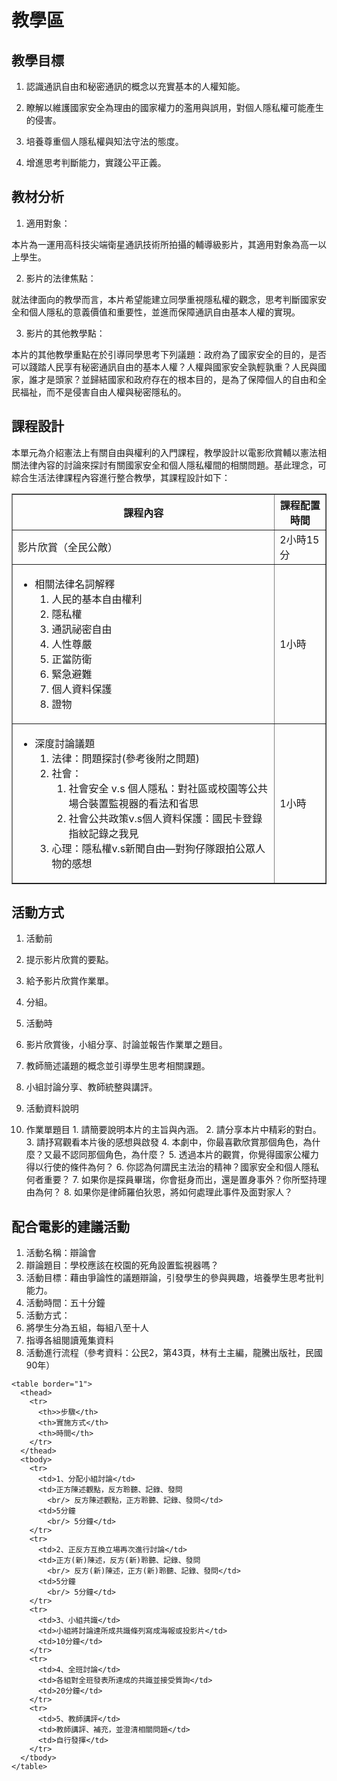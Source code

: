 # 教學區

## 教學目標

1. 認識通訊自由和秘密通訊的概念以充實基本的人權知能。

2. 瞭解以維護國家安全為理由的國家權力的濫用與誤用，對個人隱私權可能產生的侵害。

3. 培養尊重個人隱私權與知法守法的態度。

4. 增進思考判斷能力，實踐公平正義。

## 教材分析

1. 適用對象：

  本片為一運用高科技尖端衛星通訊技術所拍攝的輔導級影片，其適用對象為高一以上學生。

2. 影片的法律焦點：

  就法律面向的教學而言，本片希望能建立同學重視隱私權的觀念，思考判斷國家安全和個人隱私的意義價值和重要性，並進而保障通訊自由基本人權的實現。

3. 影片的其他教學點：

  本片的其他教學重點在於引導同學思考下列議題：政府為了國家安全的目的，是否可以踐踏人民享有秘密通訊自由的基本人權？人權與國家安全孰輕孰重？人民與國家，誰才是頭家？並歸結國家和政府存在的根本目的，是為了保障個人的自由和全民福祉，而不是侵害自由人權與秘密隱私的。
 　　     
## 課程設計

本單元為介紹憲法上有關自由與權利的入門課程，教學設計以電影欣賞輔以憲法相關法律內容的討論來探討有關國家安全和個人隱私權間的相關問題。基此理念，可綜合生活法律課程內容進行整合教學，其課程設計如下：

<table border="1">
  <thead>
    <tr>
      <th>課程內容</th>
      <th>課程配置時間</th>
    </tr>
  </thead>
  <tbody>
    <tr>
      <td>影片欣賞（全民公敵）</td>
      <td>2小時15分</td>
    </tr>
    <tr>
      <td>
        <ul>
          <li>
            相關法律名詞解釋
            <ol>
              <li>人民的基本自由權利</li>
              <li>隱私權</li>
              <li>通訊祕密自由</li>
              <li>人性尊嚴</li>
              <li>正當防衛</li>
              <li>緊急避難</li>
              <li>個人資料保護</li>
              <li>證物</li>
            </ol>
          </li>
        </ul>
      </td>
      <td>1小時</td>
    </tr>
    <tr>
      <td>
        <ul>
        <li>
          深度討論議題
          <ol>
            <li>法律：問題探討(參考後附之問題)</li>
            <li>
              社會：
              <ol>
                <li>社會安全 v.s 個人隱私：對社區或校園等公共場合裝置監視器的看法和省思</li>
                <li>社會公共政策v.s個人資料保護：國民卡登錄指紋記錄之我見</li>
              </ol>
            </li>
            <li>心理：隱私權v.s新聞自由―對狗仔隊跟拍公眾人物的感想</li>
          </ol>
        </li>
      </ul>
      </td>
      <td>1小時</td>
    </tr>
  </tbody>
</table>

## 活動方式

1. 活動前
  1. 提示影片欣賞的要點。
  2. 給予影片欣賞作業單。
  3. 分組。

2. 活動時
  1. 影片欣賞後，小組分享、討論並報告作業單之題目。
  2. 教師簡述議題的概念並引導學生思考相關課題。
  3. 小組討論分享、教師統整與講評。

3. 活動資料說明
  1. 作業單題目
    1. 請簡要說明本片的主旨與內涵。
    2. 請分享本片中精彩的對白。
    3. 請抒寫觀看本片後的感想與啟發
    4. 本劇中，你最喜歡欣賞那個角色，為什麼？又最不認同那個角色，為什麼？
    5. 透過本片的觀賞，你覺得國家公權力得以行使的條件為何？
    6. 你認為何謂民主法治的精神？國家安全和個人隱私何者重要？
    7. 如果你是探員畢瑞，你會挺身而出，還是置身事外？你所堅持理由為何？
    8. 如果你是律師羅伯狄恩，將如何處理此事件及面對家人？

## 配合電影的建議活動

1. 活動名稱：辯論會
2. 辯論題目：學校應該在校園的死角設置監視器嗎？
3. 活動目標：藉由爭論性的議題辯論，引發學生的參與興趣，培養學生思考批判能力。
4. 活動時間：五十分鐘
5. 活動方式：
  1. 將學生分為五組，每組八至十人
  2. 指導各組閱讀蒐集資料
  3. 活動進行流程（參考資料：公民2，第43頁，林有土主編，龍騰出版社，民國90年）

    <table border="1">
      <thead>
        <tr>
          <th>>步驟</th>
          <th>實施方式</th>
          <th>時間</th>
        </tr>
      </thead>
      <tbody>
        <tr>
          <td>1、分配小組討論</td>
          <td>正方陳述觀點，反方聆聽、記錄、發問
            <br/> 反方陳述觀點，正方聆聽、記錄、發問</td>
          <td>5分鐘
            <br/> 5分鐘</td>
        </tr>
        <tr>
          <td>2、正反方互換立場再次進行討論</td>
          <td>正方(新)陳述，反方(新)聆聽、記錄、發問
            <br/> 反方(新)陳述，正方(新)聆聽、記錄、發問</td>
          <td>5分鐘
            <br/> 5分鐘</td>
        </tr>
        <tr>
          <td>3、小組共識</td>
          <td>小組將討論達所成共識條列寫成海報或投影片</td>
          <td>10分鐘</td>
        </tr>
        <tr>
          <td>4、全班討論</td>
          <td>各組對全班發表所達成的共識並接受質詢</td>
          <td>20分鐘</td>
        </tr>
        <tr>
          <td>5、教師講評</td>
          <td>教師講評、補充，並澄清相關問題</td>
          <td>自行發揮</td>
        </tr>
      </tbody>
    </table>